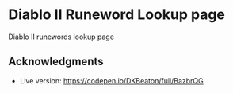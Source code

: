 # Diablo II Runeword Lookup page

Diablo II runewords lookup page

## Acknowledgments

- Live version: https://codepen.io/DKBeaton/full/BazbrQG
